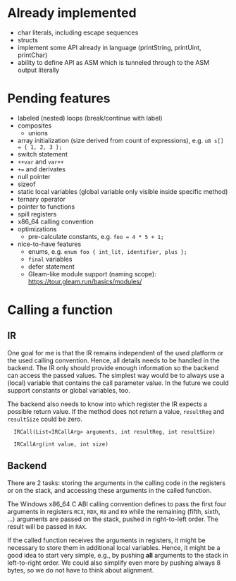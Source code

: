 # Already implemented
- char literals, including escape sequences
- structs
- implement some API already in language (printString, printUint, printChar)
- ability to define API as ASM which is tunneled through to the ASM output literally

# Pending features
- labeled (nested) loops (break/continue with label)
- composites
	- unions
- array initialization (size derived from count of expressions), e.g. `u8 s[] = { 1, 2, 3 };`
- switch statement
- `++var` and `var++`
- `+=` and derivates
- null pointer
- sizeof
- static local variables (global variable only visible inside specific method)
- ternary operator
- pointer to functions
- spill registers
- x86_64 calling convention
- optimizations
	- pre-calculate constants, e.g. `foo = 4 * 5 + 1;`
- nice-to-have features
	- enums, e.g. `enum foo { int_lit, identifier, plus };`
	- `final` variables
	- defer statement
	- Gleam-like module support (naming scope): https://tour.gleam.run/basics/modules/

# Calling a function

## IR

One goal for me is that the IR remains independent of the used platform or the used calling convention.
Hence, all details needs to be handled in the backend.
The IR only should provide enough information so the backend can access the passed values.
The simplest way would be to always use a (local) variable that contains the call parameter value.
In the future we could support constants or global variables, too.

The backend also needs to know into which register the IR expects a possible return value.
If the method does not return a value, `resultReg` and `resultSize` could be zero.
```
  IRCall(List<IRCallArg> arguments, int resultReg, int resultSize)

  IRCallArg(int value, int size)
```

## Backend

There are 2 tasks: storing the arguments in the calling code in the registers or on the stack, and accessing these arguments in the called function.

The Windows x86_64 C ABI calling convention defines to pass the first four arguments in registers `RCX`, `RDX`, `R8` and `R9` while the remaining (fifth, sixth, ...) arguments are passed on the stack, pushed in right-to-left order.
The result will be passed in `RAX`.

If the called function receives the arguments in registers, it might be necessary to store them in additional local variables.
Hence, it might be a good idea to start very simple, e.g., by pushing **all** arguments to the stack in left-to-right order.
We could also simplify even more by pushing always 8 bytes, so we do not have to think about alignment.
